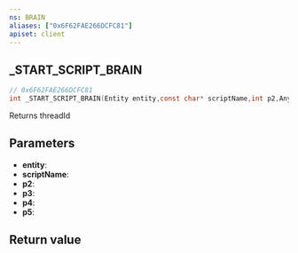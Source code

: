 ```yaml
---
ns: BRAIN
aliases: ["0x6F62FAE266DCFC81"]
apiset: client
---
```

## _START_SCRIPT_BRAIN

```c
// 0x6F62FAE266DCFC81
int _START_SCRIPT_BRAIN(Entity entity,const char* scriptName,int p2,Any* p3,int p4,BOOL p5);
```

Returns threadId

## Parameters
* **entity**:
* **scriptName**:
* **p2**:
* **p3**:
* **p4**:
* **p5**:

## Return value